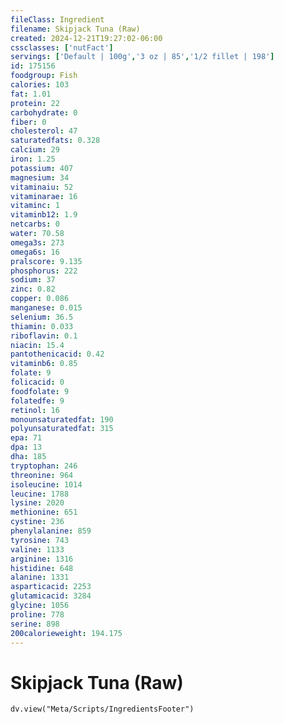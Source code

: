 ```yaml
---
fileClass: Ingredient
filename: Skipjack Tuna (Raw)
created: 2024-12-21T19:27:02-06:00
cssclasses: ['nutFact']
servings: ['Default | 100g','3 oz | 85','1/2 fillet | 198']
id: 175156
foodgroup: Fish
calories: 103
fat: 1.01
protein: 22
carbohydrate: 0
fiber: 0
cholesterol: 47
saturatedfats: 0.328
calcium: 29
iron: 1.25
potassium: 407
magnesium: 34
vitaminaiu: 52
vitaminarae: 16
vitaminc: 1
vitaminb12: 1.9
netcarbs: 0
water: 70.58
omega3s: 273
omega6s: 16
pralscore: 9.135
phosphorus: 222
sodium: 37
zinc: 0.82
copper: 0.086
manganese: 0.015
selenium: 36.5
thiamin: 0.033
riboflavin: 0.1
niacin: 15.4
pantothenicacid: 0.42
vitaminb6: 0.85
folate: 9
folicacid: 0
foodfolate: 9
folatedfe: 9
retinol: 16
monounsaturatedfat: 190
polyunsaturatedfat: 315
epa: 71
dpa: 13
dha: 185
tryptophan: 246
threonine: 964
isoleucine: 1014
leucine: 1788
lysine: 2020
methionine: 651
cystine: 236
phenylalanine: 859
tyrosine: 743
valine: 1133
arginine: 1316
histidine: 648
alanine: 1331
asparticacid: 2253
glutamicacid: 3284
glycine: 1056
proline: 778
serine: 898
200calorieweight: 194.175
---
```


# Skipjack Tuna (Raw)

```dataviewjs
dv.view("Meta/Scripts/IngredientsFooter")
```